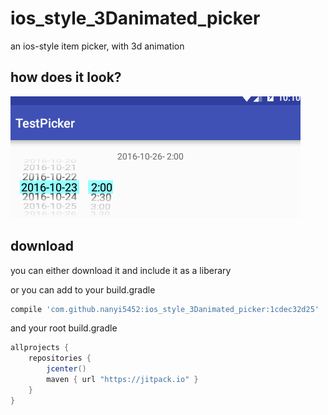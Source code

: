 # ios_style_3Danimated_picker
an ios-style item picker, with 3d animation 


how does it look?
--------
![](https://github.com/nanyi5452/ios_style_3Danimated_picker/blob/master/files/general_look.gif)


download 
--------
you can either download it and include it as a liberary

or you can add to your build.gradle
```groovy
compile 'com.github.nanyi5452:ios_style_3Danimated_picker:1cdec32d25'
```
and your root build.gradle
```groovy
allprojects {
    repositories {
        jcenter()
        maven { url "https://jitpack.io" }
    }
}
```








